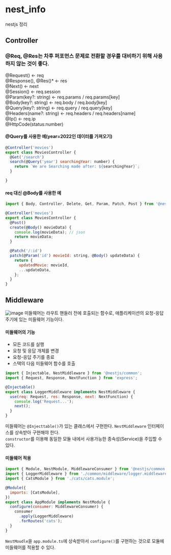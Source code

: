 # nest_info
nestjs 정리

## Controller  
### @Req, @Res는 차후 퍼포먼스 문제로 전환할 경우를 대비하기 위해 사용하지 않는 것이 좋다.
@Request()	<-  req  
@Response(), @Res()*	<-  res  
@Next()	 <-  next  
@Session()	<-  req.session  
@Param(key?: string)	<-  req.params / req.params[key]  
@Body(key?: string)	<-  req.body / req.body[key]  
@Query(key?: string)	<-  req.query / req.query[key]  
@Headers(name?: string)	 <-  req.headers / req.headers[name]  
@Ip()	<-  req.ip  
@HttpCode(status:number)	   
  
#### @Query를 사용한 예(year=2022인 데이터를 가져오기)
```js
@Controller('movies')
export class MoviesController {
  @Get('/search')
  search(@Query('year') searchingYear: number) {
    return `We are Searching made after: ${searchingYear}`;
  }

}
```

  
#### req 대신 @Body를 사용한 예
```js
import { Body, Controller, Delete, Get, Param, Patch, Post } from '@nestjs/common';

@Controller('movies')
export class MoviesController {
  @Post()
  create(@Body() movieData) {
    console.log(movieData); // json
    return movieData;
  }

  @Patch('/:id')
  patch(@Param('id') movieId: string, @Body() updateData) {
    return {
      updatedMovie: movieId,
      ...updateData,
    };
  }
}
```

## Middleware
![image](https://user-images.githubusercontent.com/41901043/164385899-7bfbcb4d-3a44-4126-bc8a-53ad295673ea.png)
미들웨어는 라우트 핸들러 전에 호출되는 함수로, 애플리케이션의 요청-응답 주기에 있는 미들웨어 기능이다.  

#### 미들웨어의 기능
+ 모든 코드를 실행
+ 요청 및 응답 개체를 변경
+ 요청-응답 주기를 종료
+ 스택의 다음 미들웨어 함수를 호출

```js
import { Injectable, NestMiddleware } from '@nestjs/common';
import { Request, Response, NextFunction } from 'express';

@Injectable()
export class LoggerMiddleware implements NestMiddleware {
  use(req: Request, res: Response, next: NextFunction) {
    console.log('Request...');
    next();
  }
}
```

미들웨어는 ```@Injecttable()```가 있는 클래스에서 구현한다. ```NestMiddleware``` 인터페이스를 상속받아 구현해야 한다.  
```constructor```를 이용해 동일한 모듈 내에서 사용가능한 종속성(Service)을 주입할 수 있다.  

#### 미들웨어 적용
```js
import { Module, NestModule, MiddlewareConsumer } from '@nestjs/common';
import { LoggerMiddleware } from './common/middleware/logger.middleware';
import { CatsModule } from './cats/cats.module';

@Module({
  imports: [CatsModule],
})
export class AppModule implements NestModule {
  configure(consumer: MiddlewareConsumer) {
    consumer
      .apply(LoggerMiddleware)
      .forRoutes('cats');
  }
}
```  

```NestMoudle```을 ```app.module.ts```에 상속받아서 ```configure()```를 구현하는 것으로 모듈에 미들웨어를 적용할 수 있다.
